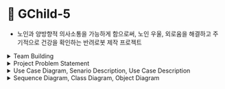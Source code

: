 # 🧚 GChild-5
+ 노인과 양방향적 의사소통을 가능하게 함으로써, 노인 우울, 외로움을 해결하고 주기적으로 건강을 확인하는 반려로봇 제작 프로젝트

<details>  
  <summary> Team Building </summary>

🧸 팀 구성원
- 조장 : 이채영
- 방희연, 서현주, 이승재, 조수빈

🧸 각 멤버 역할과 역량 

|Participant|Roles|Skills|Training needs|
|:---:|-----------|---|---|
|이채영|Team leader, <br/>Backend Developer|Programming : Python, Java, C <br/>Github <br/>Django, Android Studio|UML, Flask|
|방희연|Android Developer, <br/>Configuration manager|Programming : Python, Java, C, HTML <br/>Database : sql|UML, Kotlin|
|이승재|Android Developer, <br/>Tester|Programming : Java, C, Python|UML, Kotlin|
|서현주|Embedded developer, <br/>Facilities management|Programming: Python, Java, C|UML|
|조수빈|Embedded developer, <br/>Document editor|Programming: Python, Java, C|UML|

</details>

<details>  
  <summary> Project Problem Statement </summary>
  
달콩이는 독거노인의 말벗이 되어줄 뿐만 아니라 다양한 기능을 구현하여 노인 우울 및 불안, 외로움을 해소시켜주는 반려 로봇이다. 본 디바이스를 활용하였을 때 노인을 심리 정서적으로 안정시킬 수 있으며, 위험에 대한 대비를 가능하도록 하고, 보호자가 노인에 대한 정보를 쉽게 접근할 수 있도록 한다.

#### 📌Analysis
+ 고령화가 가속화되어 노인 인구가 증가됨에 따라 돌봄이 필요한 노인들의 수도 늘어나고 있다. 혼자 계시거나 건강이 좋지 않은 어르신들은 보호자의 지속적인 돌봄 및 관심이 필요하지만 사정 상 하루 종일 노인을 돌볼 수 없는 보호자들도 있다. 이에 따라 노인들은 정서적으로 외로움 및 우울감을 느끼거나 응급상황 발생 시 신속한 처리가 어려워지고, 보호자들도 불안감을 느끼게 된다. 그러므로 반려 로봇을 제공하여 노인과 보호자 양쪽에게 안전에 대한 불안감을 해소하고 노인의 말동무가 되어 이러한 문제를 해결하고자 한다.

#### 📌 Functuonal Requirement
+ 말동무
</br>‘달콩이’는 노인분들의 우울감과 외로움을 해결하기 위해 말동무가 되어 일상적 대화를 수행하는 기능을 가지고 있다. 노인이 말을 걸면 스피커를 이용하여 음성을 인식하고 정해진 대화 매뉴얼에 따라 대답을 하면서 의사소통이 가능하도록 한다.
+ 시선관찰
</br>‘달콩이’는 카메라를 이용해 집 안에서의 노인의 움직임을 관찰한다. 만약 노인의 쓰러진 것으로 판단되어 응급상황으로 여겨지는 경우에는 어플리케이션을 통해 보호자에게 알림이 전송된다. 
+ 엔터테인먼트
</br>‘달콩이’는 다양한 엔터테인먼트 기능을 제공한다. 대표적으로 반려로봇과의 의사소통을 이용한 게임이 있다(ex. 끝말잇기, 초성게임, 속담). 음성인식을 이용해 게임을 실행하고, ‘달콩이’에 장착된 터치 센서를 눌러서 게임을 선택할 수 있다. 이로써 반려 로봇과의 의사소통을 통한 간단한 게임을 하여 치매 예방, 인지 능력 강화 등의 효과를 가져올 수 있다. 또다른 기능으로 명상 콘텐츠를 제공한다. 이 또한 음성인식을 통해 실행 가능하고, 스피커에서 나오는 음악 및 호흡법 가이드 등을 통하여 정서 안정의 효과를 가져올 수 있다.
+ 일정 관리
</br>‘달콩이’는 의료(병원 방문, 투약 일정 등)와 관련된 일정을 등록할 경우 알림을 울려 주요 일정을 알려준다. 노인 또는 보호자는 음성 인식 기능 혹은 앱을 이용하여 일정 제목, 시간 등을 등록 또는 변경이 가능하다.

#### 📌 Nonfunctuonal Requirement
+ Quality requirement
  + Supportability : 어플리케이션 제작 시 사용자에 따라 이용을 분리하여 설계하여 새로운 사용자 추가가 용이하다.
+ Constraints or Pseudo requirement
  + 제작 될 어플리케이션은 Java와 호환성이 좋으며 문법이 간결하고 컴파일이 빠르게 이루어진다는 점에서 Kotiln을 사용하여 작성한다.
  + 프로젝트에 제작 될 웹 프레임워크(서버)는 가벼우며 개발자 자유도가 높기 때문에 Flask를 이용한다.
 
 
 </details>
 
 
 <details>  
  <summary> Use Case Diagram, Senario Description, Use Case Description </summary> 
    
### 🌻 Use Case Diagram
**<<이채영>>**

<img src = "img\usecase.png" width = "750" height = "430" alt = "Use Case Diagram">

### 📌 Scenario Description

NO. 01 **<<PlayEntertainment - 방희연>>**
|||
|:---------------:|--------------------------|
|__Scenario 01 name__|PlayEntertainment|
|__Participating actor instances__|Jane : Dalkong User(elder), <br/>Speaker, Microphone|
|__Flow of events__| 1. Jane 또는 보호자들이 사전에 일정을 등록해 놓음으로써 시간이 되면 알림을 받을 수 있다.<br/>2. 무료한 시간을 보내고 있는 Jane은 달콩이의 오른손을 누르면 게임, 왼손을 누르면 명상과 같은 간단한 엔터테인먼트 활동을 즐길 수 있다.<br/>3. 활동은 게임 혹은 명상 등으로 미리 등록되어있다. Jane은 엔터테이먼트 활동에 게임을 Play 하였다. <br/>4. 활동이 유익했다고 생각하며 주기적으로 엔터테인먼트 활동을 즐기고 싶다고 생각한 Jane은 음성인식을 통해 일정을 등록한다.<br/>5. "달콩아, 일정 등록해줘" -> "네~ 언제 무슨 일정을 등록할까요?" -> "월요일, 수요일 오후 6시에 엔터테인먼트 활동으로 부탁해~"<br/> 6. 일정이 달콩에 등록되었고, Jane은 등록한 시간에 알림을 받을 수 있다. |

NO. 02 **<<ObserveUserforEmergencies - 이채영>>**
|||
|:---------------:|--------------------------|
|__Scenario 02 name__|ObserveUserforEmergencies|
|__Participating actor instances__|Jane : User, <br/>Bob : Guardian, <br/>Camera, Motor|
|__Flow of events__|1. Jane을 달콩이의 사용자로 지정하고 어플리케이션에도 등록한다.<br/>2. 달콩이는 Jane을 따라다니면서 Camera 센서로 노인의 얼굴을 인식해 쫓아다닌다.<br/>3. 카메라로 Jane을 관찰하던 달콩이가 노인이 갑자기 쓰러진 것와 비슷한 동작을 취한 것을 인식하면 Jane이 쓰러진 것 같다는 신호를 서버로 보낸다.<br/>4. 신호를 받은 서버는 Jane의 보호자로 등록되어 있는 Bob의 어플리케이션으로 신호를 보낸다.<br/>5. Bob은 'User가 쓰러진 것으로 의심됩니다.'라는 알림을 어플리케이션으로 받는다.<br/>6. Bob은 Jane의 상태를 확인하기 위해 전화를 해보거나 노인의 집을 찾아가 알림이 사실인지 확인한다. |

### 📌 Use Case Description

NO. 01 **<<ObserveUser - 조수빈>>**
|||
|:--------------------:|----------------------------------|
|__Use case 01 name__|ObserveUser|
|__Participating actors__|Dalkong User(Elder), Guardian, Camera, Motor|
|__Flow of events__|1. 달콩이는 지정된 User를 Camera sensor로 얼굴을 인식한다.<br/>2. 달콩이는 인식한 얼굴을 쫓아다닌다.<br/>&nbsp;&nbsp;&nbsp;&nbsp;3. User가 쓰러진다.<br/>4. 달콩이는 User가 쓰러진 듯한 움직임을 발견한다.<br/>5. Guardian의 Application에 알림이 뜨도록 한다.
|__Entry condition__|1. 달콩이에게 User를 지정한다.<br/>2. Application에 User와 Guardian을 등록한다.|
|__Exit condition__|Guardian은 Application으로 부터 알림을 받는다.|
|__Quality requirements__|ReportEmergency 알림은 Guardian에게 20초 이내로 보내진다.|

NO. 02 **<<TalkwithCompanion - 서현주>>**
|||
|:--------------------:|----------------------------------|
|__Use case 02 name__|TalkwithCompanion|
|__Participating actors__|Elder, Speaker, Microphone|
|__Flow of events__|1. Elder는 Dalkong에게 말을 건넨다.<br/>2. Microphone은 Elder의 음성을 인식한다.<br/>&nbsp;&nbsp;&nbsp;&nbsp;3. Dalkong은 인식된 음성을 처리해 학습된 대화 메뉴얼에 맞추어 다음에 할 말을 선택한다.<br/>4. Speaker는  대답을 출력한다.|
|__Entry condition__|Elder가 달콩이에게 말을 건다.|
|__Exit condition__|달콩이가 Speaker 통해 적절한 대답을 출력한다.|
|__Quality requirements__|대화 시 문맥에 맞는 대화가 이루어져야 하므로 Dalkong System의 언어 학습이 제대로 수행되어야 한다.|

  </details>

<details>  
  <summary> Sequence Diagram, Class Diagram, Object Diagram </summary>
    
### 🌻 Sequence Diagram
NO. 01 **<<ObserveUser - 방희연, 조수빈>>**

<img width="785" alt="sequence diagram" src="https://user-images.githubusercontent.com/69884151/102991495-a60b5380-455c-11eb-8133-a02c050449ef.PNG">

NO. 02 **<<TalkwithCompanion - 서현주 >>**

<img src = "img/HaveConversationSeqD.PNG" width = "750" height = "430" alt = "TalkwithCompanion Sequence Diagram">

### 🌻 Class Diagram
**<<조수빈, 이채영>>** - <<수정 : 이채영>>

<img src = "img\Class_Diagram_수정2.jpg" width = "750" height = "430" alt = "Use Case Diagram">

### 🌻 Object Diagram
**<<이승재>>** 

<img src = "img\Object diagram.PNG" width = "750" height = "430">

</detail>

<details>  
  <summary> Design Goal Description, Component Diagram & Deployment Diagram </summary>

### 📌 Design Goal Description
+ Dalkong system은 말동무, 시선관찰, 엔터테인먼트(게임, 명상)와 같은 기존 기능을 클래스로 분리하여 개별적으로 개발함으로써 노인을 위한 새로운 기능이 추가될 수 있어야 하며, 기존 기능 또한 쉽게 수정될 수 있어야 한다.
</br>

+ Dalkong system은 경험이 없는 사람도 설명서를 보지 않고 10분 안에 사용가능하도록 한다.
</br>

### 🌻 Component Diagram & Deployment Diagram
**<<방희연, 이채영>>** 
<img src = "img/Deploy&Component.jpg" width = "750" height = "430">

</detail>
